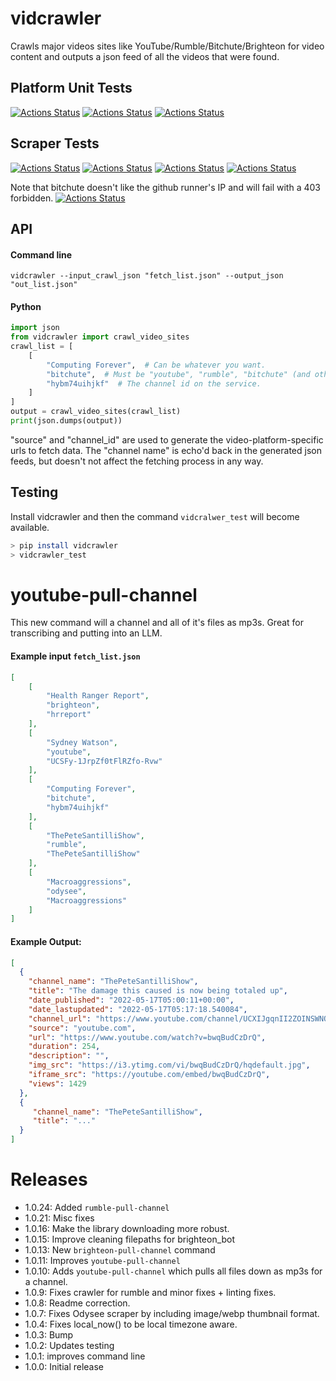 # vidcrawler

Crawls major videos sites like YouTube/Rumble/Bitchute/Brighteon for video content and outputs a json feed of all the videos that were found.

## Platform Unit Tests

[![Actions Status](https://github.com/zackees/vidcrawler/workflows/MacOS_Tests/badge.svg)](https://github.com/zackees/vidcrawler/actions/workflows/test_macos.yml)
[![Actions Status](https://github.com/zackees/vidcrawler/workflows/Win_Tests/badge.svg)](https://github.com/zackees/vidcrawler/actions/workflows/test_win.yml)
[![Actions Status](https://github.com/zackees/vidcrawler/workflows/Ubuntu_Tests/badge.svg)](https://github.com/zackees/vidcrawler/actions/workflows/test_ubuntu.yml)

## Scraper Tests

[![Actions Status](https://github.com/zackees/vidcrawler/workflows/Scaper_Youtube/badge.svg)](https://github.com/zackees/vidcrawler/actions/workflows/test_youtube.yml)
[![Actions Status](https://github.com/zackees/vidcrawler/workflows/Scaper_Rumble/badge.svg)](https://github.com/zackees/vidcrawler/actions/workflows/test_rumble.yml)
[![Actions Status](https://github.com/zackees/vidcrawler/workflows/Scraper_Gabtv/badge.svg)](https://github.com/zackees/vidcrawler/actions/workflows/test_gabtv.yml)
[![Actions Status](https://github.com/zackees/vidcrawler/workflows/Scraper_Spotify/badge.svg)](https://github.com/zackees/vidcrawler/actions/workflows/test_spotify.yml)

Note that bitchute doesn't like the github runner's IP and will fail with a 403 forbidden.
[![Actions Status](https://github.com/zackees/vidcrawler/workflows/Scaper_Bitchute/badge.svg)](https://github.com/zackees/vidcrawler/actions/workflows/test_bitchute.yml)

## API

#### Command line

`vidcrawler --input_crawl_json "fetch_list.json" --output_json "out_list.json"`

#### Python

```python
import json
from vidcrawler import crawl_video_sites
crawl_list = [
    [
        "Computing Forever",  # Can be whatever you want.
        "bitchute",  # Must be "youtube", "rumble", "bitchute" (and others).
        "hybm74uihjkf"  # The channel id on the service.
    ]
]
output = crawl_video_sites(crawl_list)
print(json.dumps(output))
```

"source" and "channel_id" are used to generate the video-platform-specific urls to fetch data. The "channel name"
is echo'd back in the generated json feeds, but doesn't not affect the fetching process in any way.

## Testing

Install vidcrawler and then the command `vidcralwer_test` will become available.

```bash
> pip install vidcrawler
> vidcrawler_test
```

# youtube-pull-channel

This new command will a channel and all of it's files as mp3s. Great for transcribing and putting into an LLM.


#### Example input `fetch_list.json`

```json
[
    [
        "Health Ranger Report",
        "brighteon",
        "hrreport"
    ],
    [
        "Sydney Watson",
        "youtube",
        "UCSFy-1JrpZf0tFlRZfo-Rvw"
    ],
    [
        "Computing Forever",
        "bitchute",
        "hybm74uihjkf"
    ],
    [
        "ThePeteSantilliShow",
        "rumble",
        "ThePeteSantilliShow"
    ],
    [
        "Macroaggressions",
        "odysee",
        "Macroaggressions"
    ]
]
```

#### Example Output:

```json
[
  {
    "channel_name": "ThePeteSantilliShow",
    "title": "The damage this caused is now being totaled up",
    "date_published": "2022-05-17T05:00:11+00:00",
    "date_lastupdated": "2022-05-17T05:17:18.540084",
    "channel_url": "https://www.youtube.com/channel/UCXIJgqnII2ZOINSWNOGFThA",
    "source": "youtube.com",
    "url": "https://www.youtube.com/watch?v=bwqBudCzDrQ",
    "duration": 254,
    "description": "",
    "img_src": "https://i3.ytimg.com/vi/bwqBudCzDrQ/hqdefault.jpg",
    "iframe_src": "https://youtube.com/embed/bwqBudCzDrQ",
    "views": 1429
  },
  {
     "channel_name": "ThePeteSantilliShow",
     "title": "..."
  }
]
```

# Releases
  * 1.0.24: Added `rumble-pull-channel`
  * 1.0.21: Misc fixes
  * 1.0.16: Make the library downloading more robust.
  * 1.0.15: Improve cleaning filepaths for brighteon_bot
  * 1.0.13: New `brighteon-pull-channel` command
  * 1.0.11: Improves `youtube-pull-channel`
  * 1.0.10: Adds `youtube-pull-channel` which pulls all files down as mp3s for a channel.
  * 1.0.9: Fixes crawler for rumble and minor fixes + linting fixes.
  * 1.0.8: Readme correction.
  * 1.0.7: Fixes Odysee scraper by including image/webp thumbnail format.
  * 1.0.4: Fixes local_now() to be local timezone aware.
  * 1.0.3: Bump
  * 1.0.2: Updates testing
  * 1.0.1: improves command line
  * 1.0.0: Initial release
